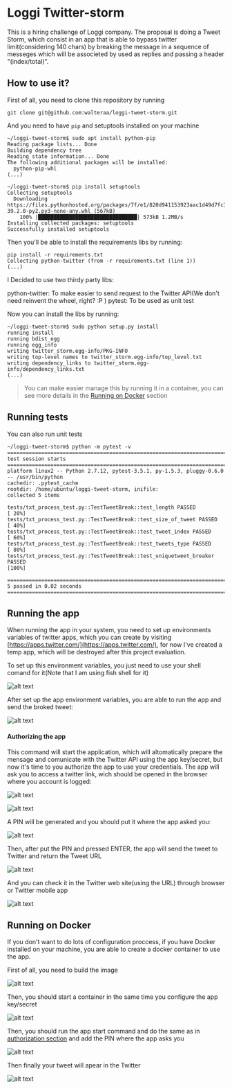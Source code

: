 # Loggi Twitter-storm
This is a hiring challenge of Loggi company. The proposal is doing a Tweet Storm, which consist in an app that is able to bypass twitter limit(considering 140 chars) by breaking the message in a sequence of messeges which will be associeted by used as replies and passing a header "(index/total)".

## How to use it?

First of all, you need to clone this repository by running

`git clone git@github.com:walteraa/loggi-tweet-storm.git`

And you need to have `pip` and setuptools installed on your machine

```
~/loggi-tweet-storm$ sudo apt install python-pip
Reading package lists... Done
Building dependency tree
Reading state information... Done
The following additional packages will be installed:
  python-pip-whl
(...)
```

```
~/loggi-tweet-storm$ pip install setuptools
Collecting setuptools
  Downloading https://files.pythonhosted.org/packages/7f/e1/820d941153923aac1d49d7fc37e17b6e73bfbd2904959fffbad77900cf92/setuptools-39.2.0-py2.py3-none-any.whl (567kB)
    100% |████████████████████████████████| 573kB 1.2MB/s
Installing collected packages: setuptools
Successfully installed setuptools
```

Then you'll be able to install the requirements libs by running:

```
pip install -r requirements.txt
Collecting python-twitter (from -r requirements.txt (line 1))
(...)
```

I Decided to use two thirdy party libs:

python-twitter: To make easier to send request to the Twitter API(We don't need reinvent the wheel, right? :P )
pytest: To be used as unit test

Now you can install the libs by running:

```
~/loggi-tweet-storm$ sudo python setup.py install
running install
running bdist_egg
running egg_info
writing twitter_storm.egg-info/PKG-INFO
writing top-level names to twitter_storm.egg-info/top_level.txt
writing dependency_links to twitter_storm.egg-info/dependency_links.txt
(...)
```


> You can make easier manage this by running it in a container, you can see more details in the [Running on Docker](#running-on-docker) section

## Running tests

You can also run unit tests

```
~/loggi-tweet-storm$ python -m pytest -v
=========================================================================================== test session starts ============================================================================================
platform linux2 -- Python 2.7.12, pytest-3.5.1, py-1.5.3, pluggy-0.6.0 -- /usr/bin/python
cachedir: .pytest_cache
rootdir: /home/ubuntu/loggi-tweet-storm, inifile:
collected 5 items

tests/txt_process_test.py::TestTweetBreak::test_length PASSED                                                                                                                                        [ 20%]
tests/txt_process_test.py::TestTweetBreak::test_size_of_tweet PASSED                                                                                                                                 [ 40%]
tests/txt_process_test.py::TestTweetBreak::test_tweet_index PASSED                                                                                                                                   [ 60%]
tests/txt_process_test.py::TestTweetBreak::test_tweets_type PASSED                                                                                                                                   [ 80%]
tests/txt_process_test.py::TestTweetBreak::test_uniquetweet_breaker PASSED                                                                                                                           [100%]

========================================================================================= 5 passed in 0.02 seconds =========================================================================================
```

## Running the app

When running the app in your system, you need to set up environments variables of twitter apps, which you can create by visiting [https://apps.twitter.com/](https://apps.twitter.com/), for now I've created a temp app, which will be destroyed after this project evaluation.

To set up this environment variables, you just need to use your shell comand for it(Note that I am using fish shell for it)

![alt text](doc/img/01.png)

After set up the app environment variables, you are able to run the app and send the broked tweet:


![alt text](doc/img/02.png)

#### Authorizing the app
This command will start the application, which will altomatically prepare the mensage and comunicate with the Twitter API using the app key/secret, but now it's time to you authorize the app to use your credentials. The app will ask you to access a twitter link, wich should be opened in the browser where you account is logged:


![alt text](doc/img/03.png)


![alt text](doc/img/04.png)

A PIN will be generated and you should put it where the app asked you:


![alt text](doc/img/04_2.png)


Then, after put the PIN and pressed ENTER, the app will send the tweet to Twitter and return the Tweet URL


![alt text](doc/img/05.png)


And you can check it in the Twitter web site(using the URL) through browser or Twitter mobile app


![alt text](doc/img/06.png)

## Running on Docker

If you don't want to do lots of configuration proccess, if you have Docker installed on your machine, you are able to create a docker container to use the app.

First of all, you need to build the image


![alt text](doc/img/07.png)

Then, you should start a container in the same time you configure the app key/secret

![alt text](doc/img/08.png)

Then, you should run the app start command and do the same as in [authorization section](#authorizing-the-app) and add the PIN where the app asks you


![alt text](doc/img/09.png)

Then finally your tweet will apear in the Twitter 

![alt text](doc/img/10.png)

